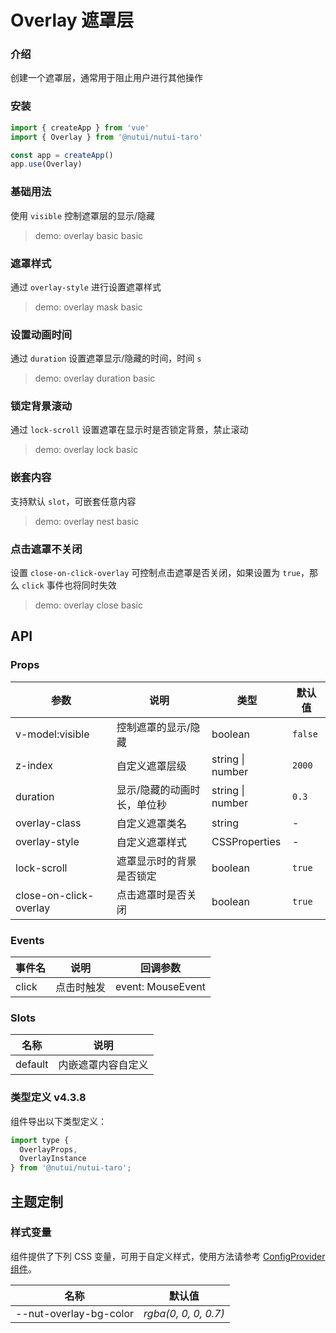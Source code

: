# Overlay 遮罩层

### 介绍

创建一个遮罩层，通常用于阻止用户进行其他操作

### 安装

```js
import { createApp } from 'vue'
import { Overlay } from '@nutui/nutui-taro'

const app = createApp()
app.use(Overlay)
```

### 基础用法

使用 `visible` 控制遮罩层的显示/隐藏

> demo: overlay basic basic

### 遮罩样式

通过 `overlay-style` 进行设置遮罩样式

> demo: overlay mask basic

### 设置动画时间

通过 `duration` 设置遮罩显示/隐藏的时间，时间 `s`

> demo: overlay duration basic

### 锁定背景滚动

通过 `lock-scroll` 设置遮罩在显示时是否锁定背景，禁止滚动

> demo: overlay lock basic

### 嵌套内容

支持默认 `slot`，可嵌套任意内容

> demo: overlay nest basic

### 点击遮罩不关闭

设置 `close-on-click-overlay` 可控制点击遮罩是否关闭，如果设置为 `true`，那么 `click` 事件也将同时失效

> demo: overlay close basic

## API

### Props

| 参数 | 说明 | 类型 | 默认值 |
| --- | --- | --- | --- |
| v-model:visible | 控制遮罩的显示/隐藏 | boolean | `false` |
| z-index | 自定义遮罩层级 | string \| number | `2000` |
| duration | 显示/隐藏的动画时长，单位秒 | string \| number | `0.3` |
| overlay-class | 自定义遮罩类名 | string | - |
| overlay-style | 自定义遮罩样式 | CSSProperties | - |
| lock-scroll | 遮罩显示时的背景是否锁定 | boolean | `true` |
| close-on-click-overlay | 点击遮罩时是否关闭 | boolean | `true` |

### Events

| 事件名 | 说明 | 回调参数 |
| --- | --- | --- |
| click | 点击时触发 | event: MouseEvent |

### Slots

| 名称 | 说明 |
| --- | --- |
| default | 内嵌遮罩内容自定义 |

### 类型定义 v4.3.8

组件导出以下类型定义：

```js
import type {
  OverlayProps,
  OverlayInstance
} from '@nutui/nutui-taro';
```

## 主题定制

### 样式变量

组件提供了下列 CSS 变量，可用于自定义样式，使用方法请参考 [ConfigProvider 组件](#/zh-CN/component/configprovider)。

| 名称 | 默认值 |
| --- | --- |
| --nut-overlay-bg-color | _rgba(0, 0, 0, 0.7)_ |
